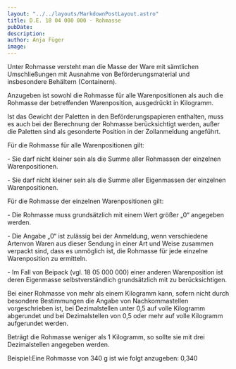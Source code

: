 ```yaml
---
layout: "../../layouts/MarkdownPostLayout.astro"
title: D.E. 18 04 000 000 - Rohmasse
pubDate: 
description: 
author: Anja Füger
image: 
---
```


Unter Rohmasse versteht man die Masse der Ware mit sämtlichen Umschließungen mit Ausnahme von Beförderungsmaterial und insbesondere Behältern (Containern).

Anzugeben ist sowohl die Rohmasse für alle Warenpositionen als auch die Rohmasse der betreffenden Warenposition, ausgedrückt in Kilogramm.

Ist das Gewicht der Paletten in den Beförderungspapieren enthalten, muss es auch bei der Berechnung der Rohmasse berücksichtigt werden, außer die Paletten sind als gesonderte Position in der Zollanmeldung angeführt.

Für die Rohmasse für alle Warenpositionen gilt:

\- Sie darf nicht kleiner sein als die Summe aller Rohmassen der einzelnen Warenpositionen.

\- Sie darf nicht kleiner sein als die Summe aller Eigenmassen der einzelnen Warenpositionen.

Für die Rohmasse der einzelnen Warenpositionen gilt:

\- Die Rohmasse muss grundsätzlich mit einem Wert größer „0“ angegeben werden.

\- Die Angabe „0“ ist zulässig bei der Anmeldung, wenn verschiedene Artenvon Waren aus dieser Sendung in einer Art und Weise zusammen verpackt sind, dass es unmöglich ist, die Rohmasse für jede einzelne Warenposition zu ermitteln.

\- Im Fall von Beipack (vgl. 18 05 000 000) einer anderen Warenposition ist deren Eigenmasse selbstverständlich grundsätzlich mit zu berücksichtigen.

Bei einer Rohmasse von mehr als einem Kilogramm kann, sofern nicht durch besondere Bestimmungen die Angabe von Nachkommastellen vorgeschrieben ist, bei Dezimalstellen unter 0,5 auf volle Kilogramm abgerundet und bei Dezimalstellen von 0,5 oder mehr auf volle Kilogramm aufgerundet werden.

Beträgt die Rohmasse weniger als 1 Kilogramm, so sollte sie mit drei Dezimalstellen angegeben werden.

Beispiel:Eine Rohmasse von 340 g ist wie folgt anzugeben: 0,340